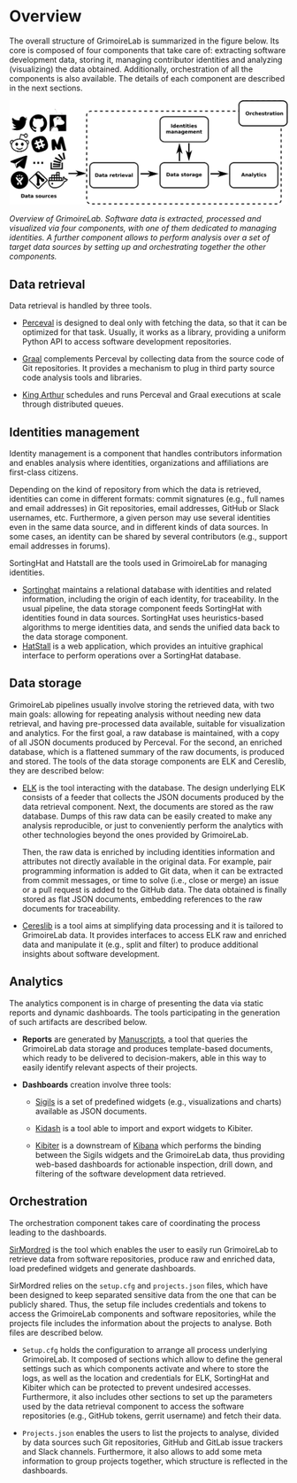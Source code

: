 # Overview

The overall structure of GrimoireLab is summarized in the figure below. Its core is composed of four components that take care of: extracting software development data, storing it, managing contributor identities and analyzing (visualizing) the data obtained. Additionally, orchestration of all the components is also available. The details of each component are described in the next sections.

![](../assets/grimoirelab-all.png)

*Overview of GrimoireLab. Software data is extracted, processed and visualized via four components, with one of them dedicated to managing identities. A further component allows to perform analysis over a set of target data sources by setting up and orchestrating together the other components.*
## Data retrieval

Data retrieval is handled by three tools. 

- [Perceval](https://github.com/chaoss/grimoirelab-perceval) is designed to deal only with fetching the data, so that it can be optimized for that task. Usually, it works as a library, providing a uniform Python API to access software development repositories. 

- [Graal](https://github.com/chaoss/grimoirelab-graal) complements Perceval by collecting data from the source code of Git repositories. It provides a mechanism to plug in third party source code analysis tools and libraries.

- [King Arthur](https://github.com/chaoss/grimoirelab-kingarthur) schedules and runs Perceval and Graal executions at scale through distributed queues.

## Identities management

Identity management is a component that handles contributors information and enables analysis where identities, organizations and affiliations are first-class citizens.

Depending on the kind of repository from which the data is retrieved, identities can come in different formats: commit signatures (e.g., full names and email addresses) in Git repositories, email addresses, GitHub or Slack usernames, etc. Furthermore, a given person may use several identities even in the same data source, and in different kinds of data sources. In some cases, an identity can be shared by several contributors (e.g., support email addresses in forums).

SortingHat and Hatstall are the tools used in GrimoireLab for managing identities. 

- [Sortinghat](https://github.com/chaoss/grimoirelab-sortinghat) maintains a relational database with identities and related information, including the origin of each identity, for traceability. In the usual pipeline, the data storage component feeds SortingHat with identities found in data sources. SortingHat uses heuristics-based algorithms to merge identities data, and sends the unified data back to the data storage component.
- [HatStall](https://github.com/chaoss/grimoirelab-hatstall) is a web application, which provides an intuitive graphical interface to perform operations over a SortingHat database.

## Data storage

GrimoireLab pipelines usually involve storing the retrieved data, with two main goals: allowing for repeating analysis without needing new data retrieval, and having pre-processed data available, suitable for visualization and analytics. For the first goal, a raw database is maintained, with a copy of all JSON documents produced by Perceval. For the second, an enriched database, which is a flattened summary of the raw documents, is produced and stored.
The tools of the data storage components are ELK and Cereslib, they are described below:

- [ELK](https://github.com/chaoss/grimoirelab-elk) is the tool interacting with the database. The design underlying ELK consists of a feeder that collects the JSON documents produced by the data retrieval component. Next, the documents are stored as the raw database. Dumps of this raw data can be easily created to make any analysis reproducible, or just to conveniently perform the analytics with other technologies beyond the ones provided by GrimoireLab.

  Then, the raw data is enriched by including identities information and attributes not directly available in the original data. For example, pair programming information is added to Git data, when it can be extracted from commit messages, or time to solve (i.e., close or merge) an issue or a pull request is added to the GitHub data. The data obtained is finally stored as flat JSON documents, embedding references to the raw documents for traceability.

- [Cereslib](https://github.com/chaoss/grimoirelab-cereslib) is a tool aims at simplifying data processing and it is tailored to GrimoireLab data. It provides interfaces to access ELK raw and enriched data and manipulate it (e.g., split and filter) to produce additional insights about software development.

## Analytics

The analytics component is in charge of presenting the data via static reports and dynamic dashboards. The tools participating in the generation of such artifacts are described below.

- **Reports** are generated by [Manuscripts](https://github.com/chaoss/grimoirelab-manuscripts), a tool that queries the GrimoireLab data storage and produces template-based documents, which ready to be delivered to decision-makers, able in this way to easily identify relevant aspects of their projects.

- **Dashboards** creation involve three tools:

  - [Sigils](https://github.com/chaoss/grimoirelab-sigils) is a set of predefined widgets (e.g., visualizations and charts) available as JSON documents.
  
  - [Kidash](https://github.com/chaoss/grimoirelab-kidash) is a tool able to import and export widgets to Kibiter.
  
  - [Kibiter](https://github.com/chaoss/grimoirelab-kibiter) is a downstream of [Kibana](https://github.com/elastic/kibana) which performs the binding between the Sigils widgets and the GrimoireLab data, thus providing web-based dashboards for actionable inspection, drill down, and filtering of the software development data retrieved.

## Orchestration

The orchestration component takes care of coordinating the process leading to the dashboards.

[SirMordred](https://github.com/chaoss/grimoirelab-sirmordred) is the tool which enables the user to easily run GrimoireLab to retrieve data from software repositories, produce raw and enriched data, load predefined widgets and generate dashboards.

SirMordred relies on the `setup.cfg` and `projects.json` files, which have been designed to keep separated sensitive data from the one that can be publicly shared. Thus, the setup file includes credentials and tokens to access the GrimoireLab components and software repositories, while the projects file includes the information about the projects to analyse. Both files are
described below.

- `Setup.cfg` holds the configuration to arrange all process underlying GrimoireLab. It composed of sections which allow to define the general settings such as which components activate and where to store the logs, as well as the location and credentials 
for ELK, SortingHat and Kibiter which can be protected to prevent undesired accesses. Furthermore, it also includes other sections to set up the parameters used by the data retrieval component to access the software repositories (e.g., GitHub tokens, gerrit username) and fetch their data.

- `Projects.json` enables the users to list the projects to analyse, divided by data sources such Git repositories, GitHub and GitLab issue trackers and Slack channels.
Furthermore, it also allows to add some meta information to group projects together, which structure is reflected in the dashboards.